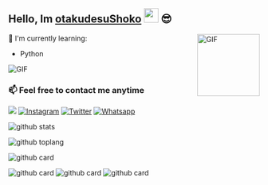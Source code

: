 

<!--
**otakudesuShoko/OtakudesuShoko** is a ✨ _special_ ✨ repository because its `README.md` (this file) appears on your GitHub profile.

Here are some ideas to get you started:

- 🔭 I’m currently working on ...
- 🌱 I’m currently learning ...
- 👯 I’m looking to collaborate on ...
- 🤔 I’m looking for help with ...
- 💬 Ask me about ...
- 📫 How to reach me: ...
- 😄 Pronouns: ...
- ⚡ Fun fact: ...
-->
## Hello, Im [otakudesuShoko](https://instagram.com/wa.bot) <img src="https://github.com/TheDudeThatCode/TheDudeThatCode/blob/master/Assets/Hi.gif" width="29px"> :sunglasses:

<img align="right" alt="GIF" height="125px" src="https://i.giphy.com/media/LMt9638dO8dftAjtco/200.webp" />

:page_with_curl: I'm currently learning:

- Python

<img align="center" fit="fill" alt="GIF" src="https://media.giphy.com/media/ZVik7pBtu9dNS/giphy.gif" />

### 📫 Feel free to contact me anytime
[<img src="https://img.shields.io/badge/Telegram-%40myarfine-blue">](https://t.me/Hyoneechan)
<a href="https://www.instagram.com/wa.bot" target="_blank"><img src="https://img.shields.io/badge/Instagram-%23E4405F.svg?&style=flat-square&logo=instagram&logoColor=white" alt="Instagram"></a>
<a href="https://twitter.com/RiskiCa56839553" target="_blank"><img src="https://img.shields.io/badge/Twitter-%231877F2.svg?&style=flat-square&logo=Twitter&logoColor=white" alt="Twitter"></a>
<a href="https://wa.me/6283141283130" target="_blank"><img src="https://img.shields.io/badge/Whatsapp-%808080.svg?&style=flat-square&logo=Whatsapp&logoColor=white" alt="Whatsapp"></a>

![github stats](https://github-readme-stats.vercel.app/api?username=otakudesuShoko&show_icons=true&theme=radical)

![github toplang](https://github-readme-stats.vercel.app/api/top-langs/?username=otakudesuShoko&layout=compact&theme=nightowl)

![github card](https://github-readme-stats.vercel.app/api/pin/?username=otakudesuShoko&repo=catuserbot&theme=dark)

![github card](https://github-readme-stats.vercel.app/api/pin/?username=otakudesuShoko&repo=SaitamaRobot&theme=nightowl)
![github card](https://github-readme-stats.vercel.app/api/pin/?username=otakudesuShoko&repo=TG-ShortLinkBot&theme=dark)
![github card](https://github-readme-stats.vercel.app/api/pin/?username=otakudesuShoko&repo=EmiliaHikari&theme=nightowl)
